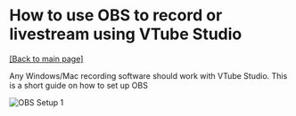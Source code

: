 # How to use OBS to record or livestream using VTube Studio

[\[Back to main page\]](https://denchisoft.github.io/)

Any Windows/Mac recording software should work with VTube Studio. This is a short guide on how to set up OBS

![OBS Setup 1](../images/vts_doc_obs/obs_1.png "OBS Setup 1")
